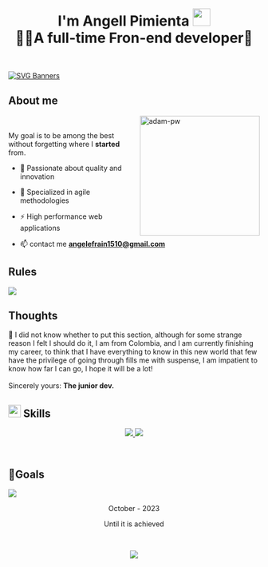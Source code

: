 <h1 align="center"><b>I'm Angell Pimienta <img src="https://media.giphy.com/media/hvRJCLFzcasrR4ia7z/giphy.gif" width="35"> <br>👨‍💻A full-time Fron-end developer🚀</b></h1>


<br>

[![SVG Banners](https://svg-banners.vercel.app/api?type=glitch&text1=Pimienta's🤹&width=1000&height=250)](https://github.com/Akshay090/svg-banners)
	
## **About me**

<p><img align="right" src="https://github.com/PIMIENTA-S/Temporizador/assets/80433456/aa854cee-6a7a-49fc-a195-d5eba799bfd4" width=240px alt="adam-pw" /></p>
<br>

My goal is to be among the best without forgetting where I **started** from.

- 🌱 Passionate about quality and innovation

- 🦅 Specialized in agile methodologies

- ⚡ High performance web applications

- 📫 contact me  **angelefrain1510@gmail.com**

## **Rules**
<img src="https://github.com/PIMIENTA-S/Temporizador/assets/80433456/ebb4e644-24f9-4d35-8339-d44354611548" >
<br>


## **Thoughts**
 🧠 I did not know whether to put this section, although for some strange reason I felt I should do it, I am from Colombia, and I am currently finishing my career, to think that I have everything to know in this new world that few have the privilege of going through fills me with suspense, I am impatient to know how far I can go, I hope it will be a lot! <br>
 <br>
Sincerely yours: **The junior dev.**
<br>

## <img src="https://media2.giphy.com/media/QssGEmpkyEOhBCb7e1/giphy.gif?cid=ecf05e47a0n3gi1bfqntqmob8g9aid1oyj2wr3ds3mg700bl&rid=giphy.gif" width ="25"><b> Skills</b>
<p align="center">

<p align="center">
  <a href="https://skillicons.dev">
    <img src="https://skillicons.dev/icons?i=html,css,js,java,py,scala,git,github" />
    <img src="https://skillicons.dev/icons?i=idea,vscode,eclipse" />

  </a>
</p>
<br>

## 🎯Goals

<img src="https://github.com/PIMIENTA-S/Temporizador/assets/80433456/c4d7a888-6b89-447b-ba64-cf0025133a43">
<br>
<p align="center">October - 2023</p>
<p align="center">Until it is achieved</p>
<br>

<p align="center">
  <a href="https://github.com/DenverCoder1/readme-typing-svg"><img src="https://readme-typing-svg.herokuapp.com?font=Time+New+Roman&color=cyan&size=25&center=true&vCenter=true&width=600&height=100&lines=Thank+you!&hearts;"></a>
</p>


